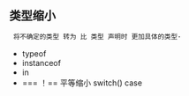 ## 类型缩小
```js 
 将不确定的类型 转为 比 类型 声明时 更加具体的类型·
 ```
 * typeof 
 * instanceof 
 * in
 *  === ！==  平等缩小 switch() case 